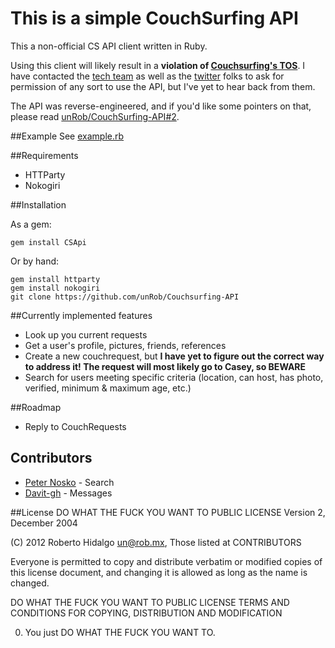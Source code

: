 This is a simple CouchSurfing API
=================================

This a non-official CS API client written in Ruby.

Using this client will likely result in a **violation of [Couchsurfing's TOS](https://www.couchsurfing.org/n/terms)**. I have contacted the [tech team](https://support.couchsurfing.org/hc/en-us/requests/new?category=support) as well as the [twitter](https://twitter.com/couchsurfing) folks to ask for permission of any sort to use the API, but I've yet to hear back from them.

The API was reverse-engineered, and if you'd like some pointers on that, please read [unRob/CouchSurfing-API#2](https://github.com/unRob/CouchSurfing-API/pull/2#issuecomment-16404056).

##Example
See [example.rb](https://github.com/unRob/CouchSurfing-API/blob/master/examples/example.rb)

##Requirements
* HTTParty
* Nokogiri

##Installation

As a gem:

	gem install CSApi
	
Or by hand:

    gem install httparty 
	gem install nokogiri
    git clone https://github.com/unRob/Couchsurfing-API


##Currently implemented features

* Look up you current requests
* Get a user's profile, pictures, friends, references
* Create a new couchrequest, but **I have yet to figure out the correct way to address it! The request will most likely go to Casey, so BEWARE**
* Search for users meeting specific criteria (location, can host, has photo, verified, minimum & maximum age, etc.)

##Roadmap

* Reply to CouchRequests

## Contributors

* [Peter Nosko](https://github.com/pnosko) - Search
* [Davit-gh](https://github.com/davit-gh) - Messages


##License
DO WHAT THE FUCK YOU WANT TO PUBLIC LICENSE
Version 2, December 2004

(C) 2012 Roberto Hidalgo <un@rob.mx>,  Those listed at CONTRIBUTORS

Everyone is permitted to copy and distribute verbatim or modified
copies of this license document, and changing it is allowed as long
as the name is changed.

DO WHAT THE FUCK YOU WANT TO PUBLIC LICENSE
TERMS AND CONDITIONS FOR COPYING, DISTRIBUTION AND MODIFICATION

0. You just DO WHAT THE FUCK YOU WANT TO.